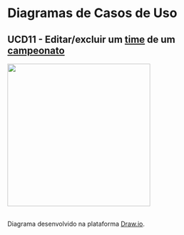 # Diagramas de Casos de Uso

## UCD11 - Editar/excluir um <a href="../../lexico/#time">time</a> de um <a href="../../lexico/#campeonato">campeonato</a>

<div class="toolgrid">
	<div>
        <img height="320px" src="../imagens/editar_excluir_time.png"> 
    </div>
</div>

</br>
<p align="justify">Diagrama desenvolvido na plataforma <a href = "https://app.diagrams.net/">Draw.io</a>.</p>